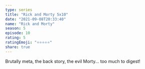 ```yaml
---
type: series
title: "Rick and Morty 5x10"
date: "2021-09-08T20:33:40"
name: "Rick and Morty"
season: 5
episode: 10
rating: 5
ratingEmoji: "⭐️⭐️⭐️⭐️⭐️"
share: true
---
```


Brutally meta, the back story, the evil Morty... too much to digest!
